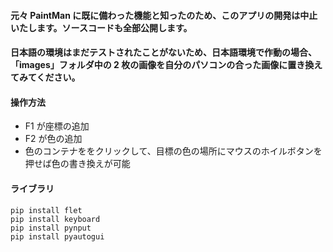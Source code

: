#### 元々 PaintMan に既に備わった機能と知ったのため、このアプリの開発は中止いたします。ソースコードも全部公開します。

#### 日本語の環境はまだテストされたことがないため、日本語環境で作動の場合、「images」フォルダ中の 2 枚の画像を自分のパソコンの合った画像に置き換えてみてください。

#### 操作方法

- F1 が座標の追加
- F2 が色の追加
- 色のコンテナををクリックして、目標の色の場所にマウスのホイルボタンを押せば色の書き換えが可能

#### ライブラリ

```
pip install flet
pip install keyboard
pip install pynput
pip install pyautogui
```
